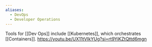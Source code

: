 ```yaml
---
aliases:
  - DevOps
  - Developer Operations
---
```



Tools for [[Dev Ops]] include [[Kubernetes]], which orchestrates [[Containers]].
https://youtu.be/UX11tVIkYUg?si=rt9YiKZtQttd6mgn


